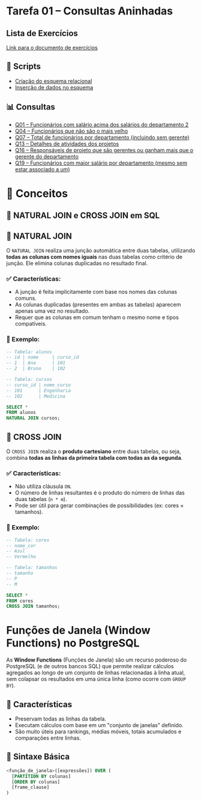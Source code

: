 # Tarefa 01 – Consultas Aninhadas

## Lista de Exercícios

[Link para o documento de exercícios](https://docs.google.com/document/d/1S8QITJFW59ss9CIAiw8UznCbxKVvDAlu4ir75fNoBF0/edit?tab=t.0)

## 📜 Scripts

- [Criação do esquema relacional](tarefa01-create.sql)
- [Inserção de dados no esquema](tarefa01-inserts.sql)

## 📊 Consultas

- [Q01 – Funcionários com salário acima dos salários do departamento 2](tarefa01-q01.sql)
- [Q04 – Funcionários que não são o mais velho](tarefa01-q04.sql)
- [Q07 – Total de funcionários por departamento (incluindo sem gerente)](tarefa01-q07.sql)
- [Q13 – Detalhes de atividades dos projetos](tarefa01-q13.sql)
- [Q16 – Responsáveis de projeto que são gerentes ou ganham mais que o gerente do departamento](tarefa01-q16.sql)
- [Q19 – Funcionários com maior salário por departamento (mesmo sem estar associado a um)](tarefa01-q19.sql)

# 📘 Conceitos

## 📘 NATURAL JOIN e CROSS JOIN em SQL

## 🔹 NATURAL JOIN

O `NATURAL JOIN` realiza uma junção automática entre duas tabelas, utilizando **todas as colunas com nomes iguais** nas duas tabelas como critério de junção. Ele elimina colunas duplicadas no resultado final.

### ✅ Características:
- A junção é feita implicitamente com base nos nomes das colunas comuns.
- As colunas duplicadas (presentes em ambas as tabelas) aparecem apenas uma vez no resultado.
- Requer que as colunas em comum tenham o mesmo nome e tipos compatíveis.

### 🧾 Exemplo:

```sql
-- Tabela: alunos
-- id | nome     | curso_id
-- 1  | Ana      | 101
-- 2  | Bruno    | 102

-- Tabela: cursos
-- curso_id | nome_curso
-- 101      | Engenharia
-- 102      | Medicina

SELECT * 
FROM alunos
NATURAL JOIN cursos;
```

## 🔸 CROSS JOIN

O `CROSS JOIN` realiza o **produto cartesiano** entre duas tabelas, ou seja, combina **todas as linhas da primeira tabela com todas as da segunda**.

### ✅ Características:
- Não utiliza cláusula `ON`.
- O número de linhas resultantes é o produto do número de linhas das duas tabelas (`n * m`).
- Pode ser útil para gerar combinações de possibilidades (ex: cores × tamanhos).

### 🧾 Exemplo:

```sql
-- Tabela: cores
-- nome_cor
-- Azul
-- Vermelho

-- Tabela: tamanhos
-- tamanho
-- P
-- M

SELECT * 
FROM cores
CROSS JOIN tamanhos;
```

# Funções de Janela (Window Functions) no PostgreSQL

As **Window Functions** (Funções de Janela) são um recurso poderoso do PostgreSQL (e de outros bancos SQL) que permite realizar cálculos agregados ao longo de um conjunto de linhas relacionadas à linha atual, sem colapsar os resultados em uma única linha (como ocorre com `GROUP BY`).

## 📌 Características

- Preservam todas as linhas da tabela.
- Executam cálculos com base em um "conjunto de janelas" definido.
- São muito úteis para rankings, médias móveis, totais acumulados e comparações entre linhas.

## 🧠 Sintaxe Básica

```sql
<função_de_janela>([expressões]) OVER (
  [PARTITION BY colunas]
  [ORDER BY colunas]
  [frame_clause]
)
```

